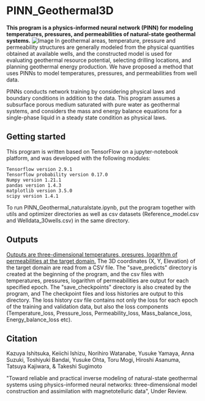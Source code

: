 # PINN_Geothermal3D
**This program is a physics-informed neural network (PINN) for modeling temperatures, pressures, and permeabilities of natural-state geothermal systems.**
![Image](https://github.com/user-attachments/assets/1b6bbf22-e133-4059-a99a-73e61af19d56)
In geothermal areas, temperature, pressure and permeability structures are generally modeled from the physical quantities obtained at available wells, and the constructed model is used for evaluating geothermal resource potential, selecting drilling locations, and planning geothermal energy production. We have proposed a method that uses PINNs to model temperatures, pressures, and permeabilities from well data.

PINNs conducts network training by considering physical laws and boundary conditions in addition to the data. This program assumes a subsurface porous medium saturated with pure water as geothermal systems, and considers the mass and energy balance equations for a single-phase liquid in a steady state condition as physical laws.
## Getting started
This program is written based on TensorFlow on a jupyter-notebook platform, and was developed with the following modules:
```
Tensorflow version 2.9.1
Tensorflow probability version 0.17.0
Numpy version 1.21.1
pandas version 1.4.3
matplotlib version 3.5.0
scipy version 1.4.1
```
To run PINN_Geothermal_naturalstate.ipynb, put the program together with utils and optimizer directories as well as csv datasets (Reference_model.csv and Welldata_30wells.csv) in the same directory.
## Outputs
<ins>Outputs are three-dimensional temperatures, presures, logarithm of permeabilities at the target domain.</ins>
The 3D coordinates (X, Y, Elevation) of the target domain are read from a CSV file.
The "save_predicts" directory is created at the beginning of the program, and the csv files with temperatures, pressures, logarithm of permeabilities are output for each specified epoch.
The "save_checkpoints" directory is also created by the program, and The checkpoint files and loss histories are output to this directory.
The loss history csv file contains not only the loss for each epoch of the training and validation data, but also the loss components (Temperature_loss, Pressure_loss, Permeability_loss, Mass_balance_loss, Energy_balance_loss etc).

## Citation
Kazuya Ishitsuka, Keiichi Ishizu, Norihiro Watanabe, Yusuke Yamaya, Anna Suzuki, Toshiyuki Bandai, Yusuke Ohta, Toru Mogi, Hiroshi Asanuma, Tatsuya Kajiwara, & Takeshi Sugimoto

"Toward reliable and practical inverse modeling of natural-state geothermal systems using physics-informed neural networks: three-dimensional model construction and assimilation with magnetotelluric data", Under Review.
